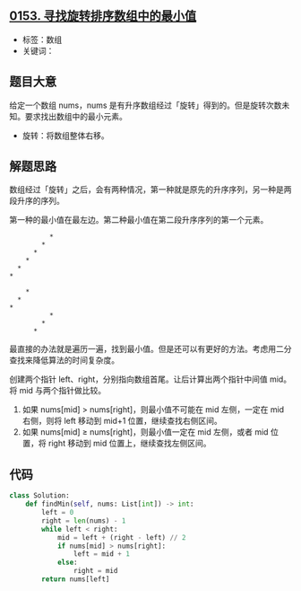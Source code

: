 ## [0153. 寻找旋转排序数组中的最小值](https://leetcode-cn.com/problems/find-minimum-in-rotated-sorted-array/)

- 标签：数组
- 关键词：

## 题目大意

给定一个数组 nums，nums 是有升序数组经过「旋转」得到的。但是旋转次数未知。要求找出数组中的最小元素。

- 旋转：将数组整体右移。

## 解题思路

数组经过「旋转」之后，会有两种情况，第一种就是原先的升序序列，另一种是两段升序的序列。

第一种的最小值在最左边。第二种最小值在第二段升序序列的第一个元素。

```
          *
        *
      *
    *
  *
*
```



```
    *
  *
*
          *
        *
      *
```

最直接的办法就是遍历一遍，找到最小值。但是还可以有更好的方法。考虑用二分查找来降低算法的时间复杂度。

创建两个指针 left、right，分别指向数组首尾。让后计算出两个指针中间值 mid。将 mid 与两个指针做比较。

1. 如果 nums[mid] > nums[right]，则最小值不可能在 mid 左侧，一定在 mid 右侧，则将 left 移动到 mid+1 位置，继续查找右侧区间。
2. 如果 nums[mid] ≥ nums[right]，则最小值一定在 mid 左侧，或者 mid 位置，将 right 移动到 mid 位置上，继续查找左侧区间。

## 代码

```Python
class Solution:
    def findMin(self, nums: List[int]) -> int:
        left = 0
        right = len(nums) - 1
        while left < right:
            mid = left + (right - left) // 2
            if nums[mid] > nums[right]:
                left = mid + 1
            else:
                right = mid
        return nums[left]
```

